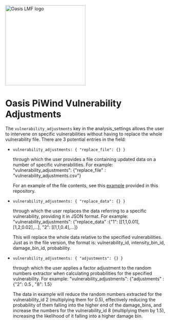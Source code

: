 <img src="https://oasislmf.org/packages/oasis_theme_package/themes/oasis_theme/assets/src/oasis-lmf-colour.png" alt="Oasis LMF logo" width="250"/>

# Oasis PiWind Vulnerability Adjustments

The `vulnerability_adjustments` key in the analysis_settings allows the user to intervene on specific vulnerabilities without having to replace the whole vulnerability file. There are 3 potential entries in the field:

- `vulnerability_adjustments: {
      "replace_file": {}
   }`

    through which the user provides a file containing updated data on a number of specific vulnerabilities.
    For example:
    "vulnerability_adjustments": {"replace_file" : "vulnerability_adjustments.csv"}

    For an example of the file contents, see this [example](https://github.com/OasisLMF/OasisModels/blob/develop/PiWindVulnerability/model_data/vuln_adj.csv) provided in this repository.

- `vulnerability_adjustments: {
      "replace_data": {}
   }`

   through which the user replaces the data referring to a specific vulnerability, providing it in JSON format.
   For example:
    "vulnerability_adjustments": {"replace_data" :{"1": [[1,1,0.01],[1,2,0.02],...], "2": [[1,1,0.4],...]}
    
   This will replace the whole data relative to the specified vulnerabilities.
   Just as in the file version, the format is: vulnerability_id, intensity_bin_id, damage_bin_id, probability.


- `vulnerability_adjustments: {
      "adjustments": {}
   }`

   through which the user applies a factor adjustment to the random numbers extractor when calculating probabilities for the specified vulnerability.
   For example:
   "vulnerability_adjustments": {"adjustments" :{"2": 0.5 , "8": 1.5}

   The data in example will reduce the random numbers extracted for the vulnerability_id 2 (multiplying them for 0.5), effectively reducing the probability of them falling into the higher end of the damage_bins, and increase the numbers for the vulnerability_id 8 (multiplying them by 1.5), increasing the likelihood of it falling into a higher damage bin.